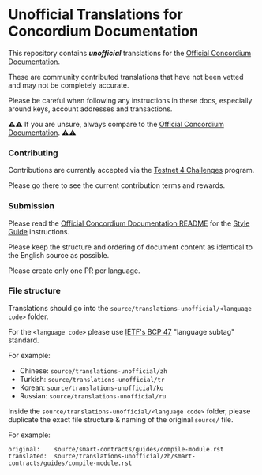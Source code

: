 
# Unofficial Translations for Concordium Documentation

This repository contains _**unofficial**_ translations for the [Official Concordium Documentation](https://developers.concordium.com/).

These are community contributed translations that have not been vetted and may not be completely accurate.

Please be careful when following any instructions in these docs, especially around keys, account addresses and transactions.

⚠️⚠️ If you are unsure, always compare to the [Official Concordium Documentation](https://developers.concordium.com/). ⚠️⚠️


### Contributing

Contributions are currently accepted via the [Testnet 4 Challenges](https://github.com/Concordium/Testnet4-Challenges) program.

Please go there to see the current contribution terms and rewards.


### Submission

Please read the [Official Concordium Documentation README](https://github.com/Concordium/concordium.github.io/blob/main/README.md) for the [Style Guide](https://github.com/Concordium/concordium.github.io/blob/main/README.md#style-guide) instructions.

Please keep the structure and ordering of document content as identical to the English source as possible.

Please create only one PR per language.


### File structure

Translations should go into the `source/translations-unofficial/<language code>` folder.

For the `<language code>` please use [IETF's BCP 47](https://www.w3.org/International/questions/qa-choosing-language-tags) "language subtag" standard.

For example:

- Chinese: `source/translations-unofficial/zh`
- Turkish: `source/translations-unofficial/tr`
- Korean: `source/translations-unofficial/ko`
- Russian: `source/translations-unofficial/ru`


Inside the `source/translations-unofficial/<language code>` folder, please duplicate the exact file structure & naming of the original `source/` file.

For example:

```
original:    source/smart-contracts/guides/compile-module.rst
translated:  source/translations-unofficial/zh/smart-contracts/guides/compile-module.rst
```
